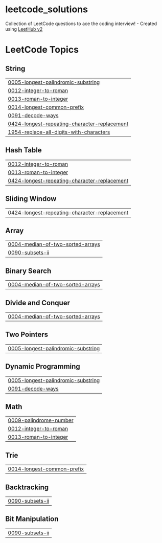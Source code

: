 # leetcode_solutions
Collection of LeetCode questions to ace the coding interview! - Created using [LeetHub v2](https://github.com/arunbhardwaj/LeetHub-2.0)

<!---LeetCode Topics Start-->
# LeetCode Topics
## String
|  |
| ------- |
| [0005-longest-palindromic-substring](https://github.com/gewalttat/leetcode_solutions/tree/master/0005-longest-palindromic-substring) |
| [0012-integer-to-roman](https://github.com/gewalttat/leetcode_solutions/tree/master/0012-integer-to-roman) |
| [0013-roman-to-integer](https://github.com/gewalttat/leetcode_solutions/tree/master/0013-roman-to-integer) |
| [0014-longest-common-prefix](https://github.com/gewalttat/leetcode_solutions/tree/master/0014-longest-common-prefix) |
| [0091-decode-ways](https://github.com/gewalttat/leetcode_solutions/tree/master/0091-decode-ways) |
| [0424-longest-repeating-character-replacement](https://github.com/gewalttat/leetcode_solutions/tree/master/0424-longest-repeating-character-replacement) |
| [1954-replace-all-digits-with-characters](https://github.com/gewalttat/leetcode_solutions/tree/master/1954-replace-all-digits-with-characters) |
## Hash Table
|  |
| ------- |
| [0012-integer-to-roman](https://github.com/gewalttat/leetcode_solutions/tree/master/0012-integer-to-roman) |
| [0013-roman-to-integer](https://github.com/gewalttat/leetcode_solutions/tree/master/0013-roman-to-integer) |
| [0424-longest-repeating-character-replacement](https://github.com/gewalttat/leetcode_solutions/tree/master/0424-longest-repeating-character-replacement) |
## Sliding Window
|  |
| ------- |
| [0424-longest-repeating-character-replacement](https://github.com/gewalttat/leetcode_solutions/tree/master/0424-longest-repeating-character-replacement) |
## Array
|  |
| ------- |
| [0004-median-of-two-sorted-arrays](https://github.com/gewalttat/leetcode_solutions/tree/master/0004-median-of-two-sorted-arrays) |
| [0090-subsets-ii](https://github.com/gewalttat/leetcode_solutions/tree/master/0090-subsets-ii) |
## Binary Search
|  |
| ------- |
| [0004-median-of-two-sorted-arrays](https://github.com/gewalttat/leetcode_solutions/tree/master/0004-median-of-two-sorted-arrays) |
## Divide and Conquer
|  |
| ------- |
| [0004-median-of-two-sorted-arrays](https://github.com/gewalttat/leetcode_solutions/tree/master/0004-median-of-two-sorted-arrays) |
## Two Pointers
|  |
| ------- |
| [0005-longest-palindromic-substring](https://github.com/gewalttat/leetcode_solutions/tree/master/0005-longest-palindromic-substring) |
## Dynamic Programming
|  |
| ------- |
| [0005-longest-palindromic-substring](https://github.com/gewalttat/leetcode_solutions/tree/master/0005-longest-palindromic-substring) |
| [0091-decode-ways](https://github.com/gewalttat/leetcode_solutions/tree/master/0091-decode-ways) |
## Math
|  |
| ------- |
| [0009-palindrome-number](https://github.com/gewalttat/leetcode_solutions/tree/master/0009-palindrome-number) |
| [0012-integer-to-roman](https://github.com/gewalttat/leetcode_solutions/tree/master/0012-integer-to-roman) |
| [0013-roman-to-integer](https://github.com/gewalttat/leetcode_solutions/tree/master/0013-roman-to-integer) |
## Trie
|  |
| ------- |
| [0014-longest-common-prefix](https://github.com/gewalttat/leetcode_solutions/tree/master/0014-longest-common-prefix) |
## Backtracking
|  |
| ------- |
| [0090-subsets-ii](https://github.com/gewalttat/leetcode_solutions/tree/master/0090-subsets-ii) |
## Bit Manipulation
|  |
| ------- |
| [0090-subsets-ii](https://github.com/gewalttat/leetcode_solutions/tree/master/0090-subsets-ii) |
<!---LeetCode Topics End-->